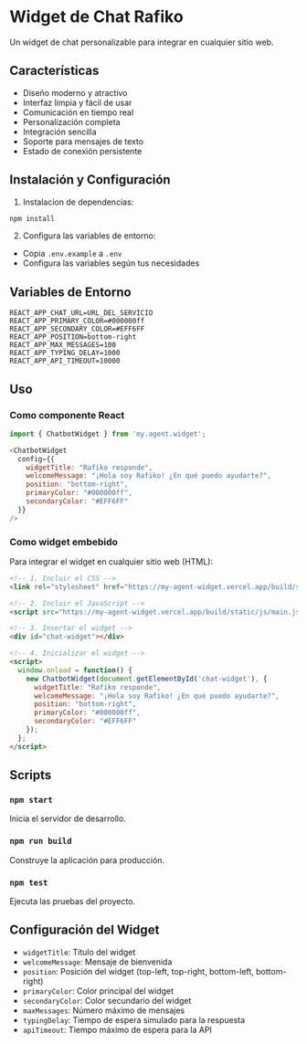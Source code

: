 # Widget de Chat Rafiko

Un widget de chat personalizable para integrar en cualquier sitio web.

## Características

- Diseño moderno y atractivo
- Interfaz limpia y fácil de usar
- Comunicación en tiempo real
- Personalización completa
- Integración sencilla
- Soporte para mensajes de texto
- Estado de conexión persistente

## Instalación y Configuración

1. Instalacion de dependencias:
```bash
npm install
```

2. Configura las variables de entorno:
- Copia `.env.example` a `.env`
- Configura las variables según tus necesidades

## Variables de Entorno

```
REACT_APP_CHAT_URL=URL_DEL_SERVICIO
REACT_APP_PRIMARY_COLOR=#000000ff
REACT_APP_SECONDARY_COLOR=#EFF6FF
REACT_APP_POSITION=bottom-right
REACT_APP_MAX_MESSAGES=100
REACT_APP_TYPING_DELAY=1000
REACT_APP_API_TIMEOUT=10000
```

## Uso

### Como componente React

```javascript
import { ChatbotWidget } from 'my.agent.widget';

<ChatbotWidget 
  config={{
    widgetTitle: "Rafiko responde",
    welcomeMessage: "¡Hola soy Rafiko! ¿En qué puedo ayudarte?",
    position: "bottom-right",
    primaryColor: "#000000ff",
    secondaryColor: "#EFF6FF"
  }}
/>
```

### Como widget embebido

Para integrar el widget en cualquier sitio web (HTML):

```html
<!-- 1. Incluir el CSS -->
<link rel="stylesheet" href="https://my-agent-widget.vercel.app/build/static/css/main.css">

<!-- 2. Incluir el JavaScript -->
<script src="https://my-agent-widget.vercel.app/build/static/js/main.js"></script>

<!-- 3. Insertar el widget -->
<div id="chat-widget"></div>

<!-- 4. Inicializar el widget -->
<script>
  window.onload = function() {
    new ChatbotWidget(document.getElementById('chat-widget'), {
      widgetTitle: "Rafiko responde",
      welcomeMessage: "¡Hola soy Rafiko! ¿En qué puedo ayudarte?",
      position: "bottom-right",
      primaryColor: "#000000ff",
      secondaryColor: "#EFF6FF"
    });
  };
</script>
```

## Scripts

### `npm start`
Inicia el servidor de desarrollo.

### `npm run build`
Construye la aplicación para producción.

### `npm test`
Ejecuta las pruebas del proyecto.

## Configuración del Widget

- `widgetTitle`: Título del widget
- `welcomeMessage`: Mensaje de bienvenida
- `position`: Posición del widget (top-left, top-right, bottom-left, bottom-right)
- `primaryColor`: Color principal del widget
- `secondaryColor`: Color secundario del widget
- `maxMessages`: Número máximo de mensajes
- `typingDelay`: Tiempo de espera simulado para la respuesta
- `apiTimeout`: Tiempo máximo de espera para la API 